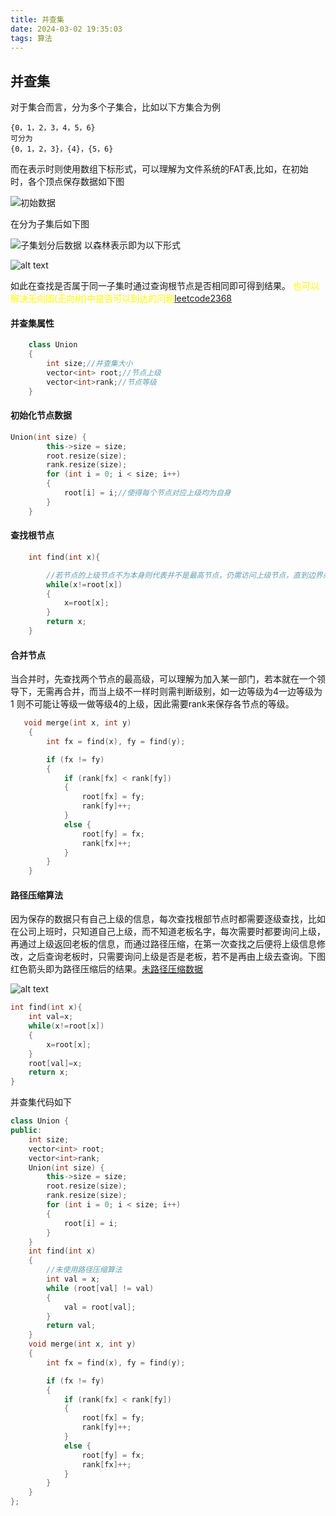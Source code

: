 ```yaml
---
title: 并查集
date: 2024-03-02 19:35:03
tags: 算法
---
```

## 并查集
对于集合而言，分为多个子集合，比如以下方集合为例

    {0，1，2，3，4，5，6}
    可分为
    {0，1，2，3}，{4}，{5，6}
而在表示时则使用数组下标形式，可以理解为文件系统的FAT表,比如，在初始时，各个顶点保存数据如下图

![初始数据](image.png)

在分为子集后如下图

<a id="子集划分后数据">![子集划分后数据](image-1.png)</a>
以森林表示即为以下形式

![alt text](image-2.png)

如此在查找是否属于同一子集时通过查询根节点是否相同即可得到结果。
<font color=yellow>也可以解决无向图(无向树)中是否可以到达的问题[leetcode2368](https://leetcode.cn/problems/reachable-nodes-with-restrictions/)</font>

#### 并查集属性
```c++
    class Union
    {
        int size;//并查集大小
	    vector<int> root;//节点上级
	    vector<int>rank;//节点等级
    }
```


#### 初始化节点数据

```c++
Union(int size) {
		this->size = size;
		root.resize(size);
		rank.resize(size);
		for (int i = 0; i < size; i++)
		{
			root[i] = i;//使得每个节点对应上级均为自身
		}
	}
```
#### 查找根节点
```c++
    int find(int x){

        //若节点的上级节点不为本身则代表并不是最高节点，仍需访问上级节点，直到边界条件。
        while(x!=root[x])
        {
            x=root[x];
        }
        return x;
    }
```
#### 合并节点

当合并时，先查找两个节点的最高级，可以理解为加入某一部门，若本就在一个领导下，无需再合并，而当上级不一样时则需判断级别，如一边等级为4一边等级为1 则不可能让等级一做等级4的上级，因此需要rank来保存各节点的等级。
```c++
   void merge(int x, int y)
	{
		int fx = find(x), fy = find(y);

		if (fx != fy)
		{
			if (rank[fx] < rank[fy])
			{
				root[fx] = fy;
				rank[fy]++;
			}
			else {
				root[fy] = fx;
				rank[fx]++;
			}
		}
	}
```
#### 路径压缩算法
因为保存的数据只有自己上级的信息，每次查找根部节点时都需要逐级查找，比如在公司上班时，只知道自己上级，而不知道老板名字，每次需要时都要询问上级，再通过上级返回老板的信息，而通过路径压缩，在第一次查找之后便将上级信息修改，之后查询老板时，只需要询问上级是否是老板，若不是再由上级去查询。下图红色箭头即为路径压缩后的结果。[未路径压缩数据](#子集划分后数据)

![alt text](image-3.png)
```c++
int find(int x){
    int val=x;
    while(x!=root[x])
    {
        x=root[x];
    }
    root[val]=x;
    return x;
}
```
并查集代码如下
```c++
class Union {
public:
	int size;
	vector<int> root;
	vector<int>rank;
	Union(int size) {
		this->size = size;
		root.resize(size);
		rank.resize(size);
		for (int i = 0; i < size; i++)
		{
			root[i] = i;
		}
	}
	int find(int x)
	{
		//未使用路径压缩算法
		int val = x;
		while (root[val] != val)
		{
			val = root[val];
		}
		return val;
	}
	void merge(int x, int y)
	{
		int fx = find(x), fy = find(y);

		if (fx != fy)
		{
			if (rank[fx] < rank[fy])
			{
				root[fx] = fy;
				rank[fy]++;
			}
			else {
				root[fy] = fx;
				rank[fx]++;
			}
		}
	}
};
```